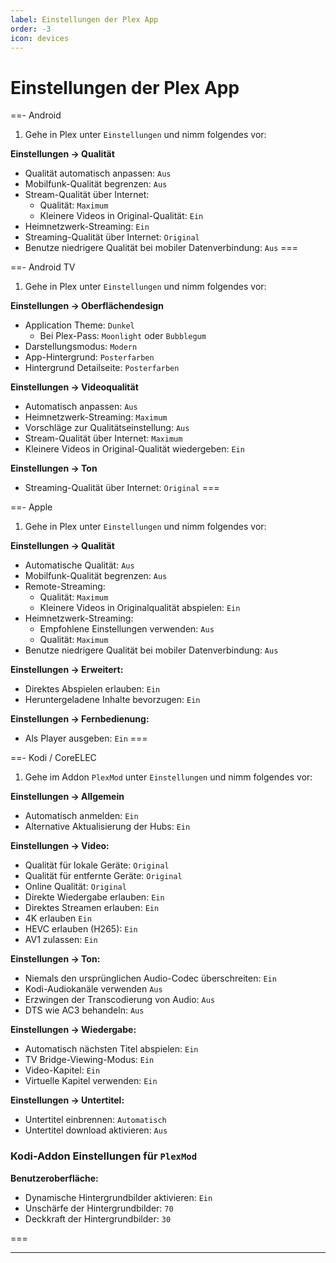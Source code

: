 ```yaml
---
label: Einstellungen der Plex App
order: -3
icon: devices
---
```


# Einstellungen der Plex App

==- Android
1. Gehe in Plex unter `Einstellungen` und nimm folgendes vor:

**Einstellungen -> Qualität**
- Qualität automatisch anpassen: `Aus`
- Mobilfunk-Qualität begrenzen: `Aus`
- Stream-Qualität über Internet:
  - Qualität: `Maximum`
  - Kleinere Videos in Original-Qualität: `Ein`
- Heimnetzwerk-Streaming: `Ein`
- Streaming-Qualität über Internet: `Original`
- Benutze niedrigere Qualität bei mobiler Datenverbindung: `Aus`
===

==- Android TV
1. Gehe in Plex unter `Einstellungen` und nimm folgendes vor:

**Einstellungen -> Oberflächendesign**
- Application Theme: `Dunkel`
  - Bei Plex-Pass: `Moonlight` oder `Bubblegum`
- Darstellungsmodus: `Modern`
- App-Hintergrund: `Posterfarben`
- Hintergrund Detailseite: `Posterfarben`

**Einstellungen -> Videoqualität**
- Automatisch anpassen: `Aus`
- Heimnetzwerk-Streaming: `Maximum`
- Vorschläge zur Qualitätseinstellung: `Aus`
- Stream-Qualität über Internet: `Maximum`
- Kleinere Videos in Original-Qualität wiedergeben: `Ein`
  
**Einstellungen -> Ton**
- Streaming-Qualität über Internet: `Original`
===

==- Apple
1. Gehe in Plex unter `Einstellungen` und nimm folgendes vor:

**Einstellungen -> Qualität**
- Automatische Qualität: `Aus`
- Mobilfunk-Qualität begrenzen: `Aus`
- Remote-Streaming:
  - Qualität: `Maximum`
  - Kleinere Videos in Originalqualität abspielen: `Ein`
- Heimnetzwerk-Streaming:
  - Empfohlene Einstellungen verwenden: `Aus`
  - Qualität: `Maximum`
- Benutze niedrigere Qualität bei mobiler Datenverbindung: `Aus`

**Einstellungen -> Erweitert:**
- Direktes Abspielen erlauben: `Ein`
- Heruntergeladene Inhalte bevorzugen: `Ein`

**Einstellungen -> Fernbedienung:**
- Als Player ausgeben: `Ein`
===

==- Kodi / CoreELEC
1. Gehe im Addon `PlexMod` unter `Einstellungen` und nimm folgendes vor:

**Einstellungen -> Allgemein**
- Automatisch anmelden: `Ein`
- Alternative Aktualisierung der Hubs: `Ein`

**Einstellungen -> Video:**
- Qualität für lokale Geräte: `Original`
- Qualität für entfernte Geräte: `Original`
- Online Qualität: `Original`
- Direkte Wiedergabe erlauben: `Ein`
- Direktes Streamen erlauben: `Ein`
- 4K erlauben `Ein`
- HEVC erlauben (H265): `Ein`
- AV1 zulassen: `Ein`

**Einstellungen -> Ton:**
- Niemals den ursprünglichen Audio-Codec überschreiten: `Ein`
- Kodi-Audiokanäle verwenden `Aus`
- Erzwingen der Transcodierung von Audio: `Aus`
- DTS wie AC3 behandeln: `Aus`

**Einstellungen -> Wiedergabe:**
- Automatisch nächsten Titel abspielen: `Ein`
- TV Bridge-Viewing-Modus: `Ein`
- Video-Kapitel: `Ein`
- Virtuelle Kapitel verwenden: `Ein`

**Einstellungen -> Untertitel:**
- Untertitel einbrennen: `Automatisch`
- Untertitel download aktivieren: `Aus`

### Kodi-Addon Einstellungen für `PlexMod`

**Benutzeroberfläche:**
- Dynamische Hintergrundbilder aktivieren: `Ein`
- Unschärfe der Hintergrundbilder: `70`
- Deckkraft der Hintergrundbilder: `30`

===

---
